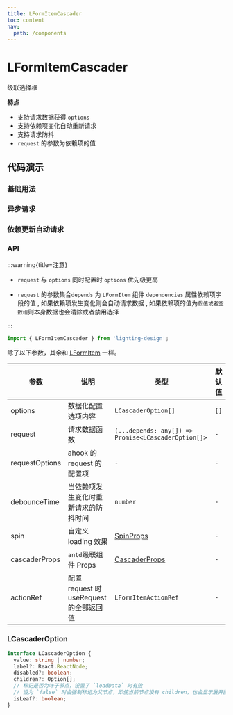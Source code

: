 ```yaml
---
title: LFormItemCascader
toc: content
nav:
  path: /components
---
```


# LFormItemCascader

级联选择框

**特点**

- 支持请求数据获得 `options`
- 支持依赖项变化自动重新请求
- 支持请求防抖
- `request` 的参数为依赖项的值

## 代码演示

### 基础用法

<code src='./demos/Demo1.tsx'></code>

### 异步请求

<code src='./demos/Demo3.tsx'></code>

### 依赖更新自动请求

<code src='./demos/Demo2.tsx'></code>

### API

:::warning{title=注意}

- `request` 与 `options` 同时配置时 `options` 优先级更高

- `request` 的参数集合`depends` 为 `LFormItem` 组件 `dependencies` 属性依赖项字段的值 , 如果依赖项发生变化则会自动请求数据 , 如果依赖项的值为`假值或者空数组`则本身数据也会清除或者禁用选择

:::

```ts
import { LFormItemCascader } from 'lighting-design';
```

除了以下参数，其余和 [LFormItem](/components/form-item) 一样。

| 参数           | 说明                                    | 类型                                                            | 默认值 |
| -------------- | --------------------------------------- | --------------------------------------------------------------- | ------ |
| options        | 数据化配置选项内容                      | `LCascaderOption[]`                                             | `[]`   |
| request        | 请求数据函数                            | `(...depends: any[]) => Promise<LCascaderOption[]>`             | `-`    |
| requestOptions | ahook 的 request 的配置项               | `-`                                                             | `-`    |
| debounceTime   | 当依赖项发生变化时重新请求的防抖时间    | `number`                                                        | `-`    |
| spin           | 自定义 loading 效果                     | [SpinProps](https://ant.design/components/spin-cn/#api)         | `-`    |
| cascaderProps  | `antd`级联组件 Props                    | [CascaderProps](https://ant.design/components/cascader-cn/#api) | `-`    |
| actionRef      | 配置 request 时 useRequest 的全部返回值 | `LFormItemActionRef`                                            | `-`    |

### LCascaderOption

```ts
interface LCascaderOption {
  value: string | number;
  label?: React.ReactNode;
  disabled?: boolean;
  children?: Option[];
  // 标记是否为叶子节点，设置了 `loadData` 时有效
  // 设为 `false` 时会强制标记为父节点，即使当前节点没有 children，也会显示展开图标
  isLeaf?: boolean;
}
```
